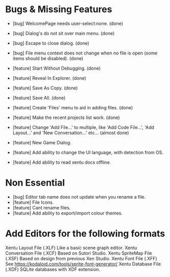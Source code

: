 # Bugs & Missing Features

- [bug] WelcomePage needs user-select:none. (done)
- [bug] Dialog's do not sit over main menu. (done)
- [bug] Escape to close dialog. (done)
- [bug] File menu context does not change when no file is open (some items should be disabled). (done)
- [feature] Start Without Debugging. (done)
- [feature] Reveal In Explorer. (done)
- [feature] Save As Copy. (done)
- [feature] Save All. (done)
- [feature] Create 'Files' menu to aid in adding files. (done)
- [feature] Make the recent projects list work. (done)
- [feature] Change 'Add File...' to multiple, like 'Add Code File...', 'Add Layout...' and 'New Conversation...' etc... (almost done)

- [feature] New Game Dialog.
- [feature] Add ability to change the UI language, with detection from OS.
- [feature] Add ability to read xentu docs offline.

# Non Essential

- [bug] Editor tab name does not update when you rename a file.
- [feature] File Icons.
- [feature] Cant rename files.
- [feature] Add ability to export/import colour themes.

# Add Editors for the following formats

Xentu Layout File				(.XLF) 	Like a basic scene graph editor.
Xentu Conversation File 	(.XCF)	Based on Sutori Studio.
Xentu SpriteMap File			(.XSF) 	Based on design from previous Xen Studio.
Xentu Font File				(.XFF)	See https://kodaloid.com/tools/sprite-font-generator/
Xentu Database File			(.XDF)	SQLite databases with XDF extension.